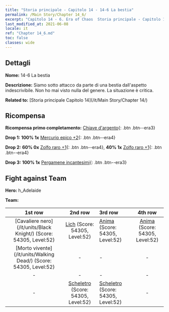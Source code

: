 ```yaml
---
title: "Storia principale - Capitolo 14 - 14-6 La bestia"
permalink: /Main Story/Chapter 14_6/
excerpt: "Capitolo 14 - 6. Era of Chaos  Storia principale - Capitolo 14_6. 14-6 La bestia"
last_modified_at: 2021-06-08
locale: it
ref: "Chapter 14_6.md"
toc: false
classes: wide
---
```


## Dettagli

 **Nome:** 14-6 La bestia

 **Descrizione:** Siamo sotto attacco da parte di una bestia dall'aspetto indescrivibile. Non ho mai visto nulla del genere. La situazione è critica.

 **Related to:** [Storia principale Capitolo 14](/it/Main Story/Chapter 14/)

## Ricompensa

 **Ricompensa primo completamento:** [Chiave d'argento](/ItemsIT/con_693/){: .btn .btn--era3}

 **Drop 1:** **100% 1x** [Mercurio epico +2](/ItemsIT/mat_49/){: .btn .btn--era4}

 **Drop 2:** **60% 0x** [Zolfo raro +1](/ItemsIT/mat_43/){: .btn .btn--era4}, **40% 1x** [Zolfo raro +1](/ItemsIT/mat_43/){: .btn .btn--era4}

 **Drop 3:** **100% 1x** [Pergamene incantesimi](/ItemsIT/con_694/){: .btn .btn--era3}


## Fight against Team
 **Hero:** h_Adelaide

 **Team:**


  | 1st row | 2nd row | 3rd row | 4th row |
  |:----:|:----:|:----|:----:|
  | [Cavaliere nero](/it/units/Black Knight/) (Score: 54305, Level:52)  | [Lich](/it/units/Lich/) (Score: 54305, Level:52)  | [Anima](/it/units/Wight/) (Score: 54305, Level:52)  | [Anima](/it/units/Wight/) (Score: 54305, Level:52)  |
  | [Morto vivente](/it/units/Walking Dead/) (Score: 54305, Level:52)  | - | - | - |
  | - | - | - | - |
  | - | [Scheletro](/it/units/Skeleton/) (Score: 54305, Level:52)  | [Scheletro](/it/units/Skeleton/) (Score: 54305, Level:52)  | - |


